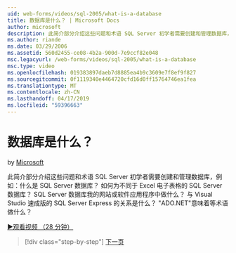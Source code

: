 ```yaml
---
uid: web-forms/videos/sql-2005/what-is-a-database
title: 数据库是什么？ | Microsoft Docs
author: microsoft
description: 此简介部分介绍这些问题和术语 SQL Server 初学者需要创建和管理数据库，例如：什么是 SQL Server 数据库？ 如何...
ms.author: riande
ms.date: 03/29/2006
ms.assetid: 560d2455-ce08-4b2a-900d-7e9ccf82e048
msc.legacyurl: /web-forms/videos/sql-2005/what-is-a-database
msc.type: video
ms.openlocfilehash: 019383897daeb7d8885ea4b9c3609e7f8ef9f827
ms.sourcegitcommit: 0f1119340e4464720cfd16d0ff15764746ea1fea
ms.translationtype: MT
ms.contentlocale: zh-CN
ms.lasthandoff: 04/17/2019
ms.locfileid: "59396663"
---
```

# <a name="what-is-a-database"></a>数据库是什么？

by [Microsoft](https://github.com/microsoft)

此简介部分介绍这些问题和术语 SQL Server 初学者需要创建和管理数据库，例如：什么是 SQL Server 数据库？ 如何为不同于 Excel 电子表格的 SQL Server 数据库？ SQL Server 数据库我的网站或软件应用程序中做什么？ 与 Visual Studio 速成版的 SQL Server Express 的关系是什么？ "ADO.NET"意味着等术语做什么？

[&#9654;观看视频 （28 分钟）](https://channel9.msdn.com/Blogs/ASP-NET-Site-Videos/what-is-a-database)

> [!div class="step-by-step"]
> [下一页](understanding-database-tables-and-records.md)
